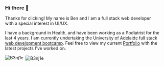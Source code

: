 ### Hi there 👋

Thanks for clicking! My name is Ben and I am a full stack web developer with a special interest in UI/UX. 

I have a background in Health, and have been working as a Podiatrist for the last 4 years. I am currently undertaking the [University of Adelaide full stack web development bootcamp](https://bootcamps.adelaide.edu.au/). Feel free to view my current [Portfolio](https://b3nj1e.github.io/02-Homework-Portfolio-Clewer/?fbclid=IwAR1XvfMArOfluaroruyR284XPa_D58UiLPKy8Mq56nW1gGms785gNMdo9Ww) with the latest projects I've worked on. 
<!-- 
<a href="https://developer.mozilla.org/en-US/docs/Web/JavaScript" target="_blank"> <img src="https://raw.githubusercontent.com/devicons/devicon/master/icons/javascript/javascript-original.svg" alt="javascript" width="40" height="40"/> </a> <a href="https://www.mysql.com/" target="_blank"> <img src="https://raw.githubusercontent.com/devicons/devicon/master/icons/mysql/mysql-original-wordmark.svg" alt="mysql" width="40" height="40"/> </a> <a href="https://nodejs.org" target="_blank"> <img src="https://raw.githubusercontent.com/devicons/devicon/master/icons/nodejs/nodejs-original-wordmark.svg" alt="nodejs" width="40" height="40"/> </a> <a href="https://www.photoshop.com/en" target="_blank"> <img src="https://raw.githubusercontent.com/devicons/devicon/master/icons/photoshop/photoshop-line.svg" alt="photoshop" width="40" height="40"/> </a> <a href="https://www.python.org" target="_blank"> <img src="https://raw.githubusercontent.com/devicons/devicon/master/icons/python/python-original.svg" alt="python" width="40" height="40"/> </a> <a href="https://www.adobe.com/products/xd.html" target="_blank"> <img src="https://cdn.worldvectorlogo.com/logos/adobe-xd.svg" alt="xd" width="40" height="40"/> </a> </p>
 -->
<p><img align="left" src="https://github-readme-stats.vercel.app/api/top-langs?username=B3nj1e&show_icons=true&locale=en&layout=compact" alt="B3nj1e" /></p>

<p>&nbsp;<img align="center" src="https://github-readme-stats.vercel.app/api?username=B3nj1e&show_icons=true&locale=en" alt="B3nj1e" /></p>

<!--
**B3nj1e/B3nj1e** is a ✨ _special_ ✨ repository because its `README.md` (this file) appears on your GitHub profile.

Here are some ideas to get you started:

- 🔭 I’m currently working on ...
- 🌱 I’m currently learning ...
- 👯 I’m looking to collaborate on ...
- 🤔 I’m looking for help with ...
- 💬 Ask me about ...
- 📫 How to reach me: ...
- 😄 Pronouns: ...
- ⚡ Fun fact: ...
-->
